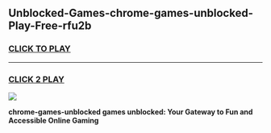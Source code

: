 
## Unblocked-Games-chrome-games-unblocked-Play-Free-rfu2b
<h3>
<a href="https://premium76.site?title=chrome-games-unblocked&ref=19M">CLICK TO PLAY</a></h3>
<hr>

<h3>
<a href="https://premium76.site?title=chrome-games-unblocked&ref=19M">CLICK 2 PLAY</a>
  
</h3>

<a href="https://premium76.site?title=chrome-games-unblocked&ref=19M"><img src="https://clearcache.store/games.png"></a>


**chrome-games-unblocked games unblocked: Your Gateway to Fun and Accessible Online Gaming**
